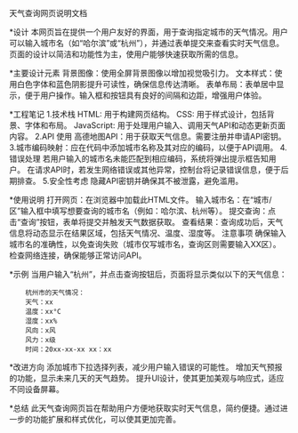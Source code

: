 天气查询网页说明文档

*设计
    本网页旨在提供一个用户友好的界面，用于查询指定城市的天气情况。用户可以输入城市名（如“哈尔滨”或“杭州”），并通过表单提交来查看实时天气信息。页面的设计以简洁和功能性为主，使用户能够快速获取所需的信息。

*主要设计元素
    背景图像：使用全屏背景图像以增加视觉吸引力。
    文本样式：使用白色字体和蓝色阴影提升可读性，确保信息传达清晰。
    表单布局：表单居中显示，便于用户操作。输入框和按钮具有良好的间隔和边距，增强用户体验。

*工程笔记
    1.技术栈
        HTML: 用于构建网页结构。
        CSS: 用于样式设计，包括背景、字体和布局。
        JavaScript: 用于处理用户输入、调用天气API和动态更新页面内容。
    2.API 使用
        高德地图API：用于获取天气信息。需要注册并申请API密钥。
    3.城市编码映射：应在代码中添加城市名称及其对应的编码，以便于API调用。
    4.错误处理
        若用户输入的城市名未能匹配到相应编码，系统将弹出提示框告知用户。
        在请求API时，若发生网络错误或其他异常，控制台将记录错误信息，便于后期排查。
    5.安全性考虑
        隐藏API密钥并确保其不被泄露，避免滥用。

*使用说明
    打开网页：在浏览器中加载此HTML文件。
    输入城市名：在“城市/区”输入框中填写想要查询的城市名（例如：哈尔滨、杭州等）。
    提交查询：点击“查询”按钮，表单将提交并触发天气数据获取。
    查看结果：查询成功后，天气信息将动态显示在结果区域，包括天气情况、温度、湿度等。
    注意事项
        确保输入城市名的准确性，以免查询失败（城市仅写城市名，查询区则需要输入XX区）。
        检查网络连接，确保能够正常访问API。

*示例
        当用户输入“杭州”，并点击查询按钮后，页面将显示类似以下的天气信息：

        杭州市的天气情况：
        天气：xx
        温度：xx°C
        湿度：xx%
        风向：x风
        风力：x级
        时间：20xx-xx-xx xx：xx

*改进方向
        添加城市下拉选择列表，减少用户输入错误的可能性。
        增加天气预报的功能，显示未来几天的天气趋势。
        提升UI设计，使其更加美观与响应式，适应不同设备屏幕。

*总结
    此天气查询网页旨在帮助用户方便地获取实时天气信息，简约便捷。通过进一步的功能扩展和样式优化，可以使其更加完善。
